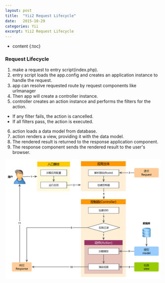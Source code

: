 ```yaml
---
layout: post
title:  "Yii2 Request Lifecycle"
date:   2015-10-29
categories: Yii
excerpt: Yii2 Request Lifecycle
---
```


* content
{:toc}

### Request Lifecycle

1. make a request to entry script(index.php).
2. entry script loads the app.config and creates an application instance to handle the request.
3. app can resolve requested route by request components like urlmanager
4. Then app will create a controller instance.
5. controller creates an action instance and performs the filters for the action.
  * If any filter fails, the action is cancelled.
  * If all filters pass, the action is executed.
6. action loads a data model from database.
7. action renders a view, providing it with the data model.
8. The rendered result is returned to the response application component.
9. The response component sends the rendered result to the user's browser.


![request-lifecycle](/static/image/request-lifecycle.png)